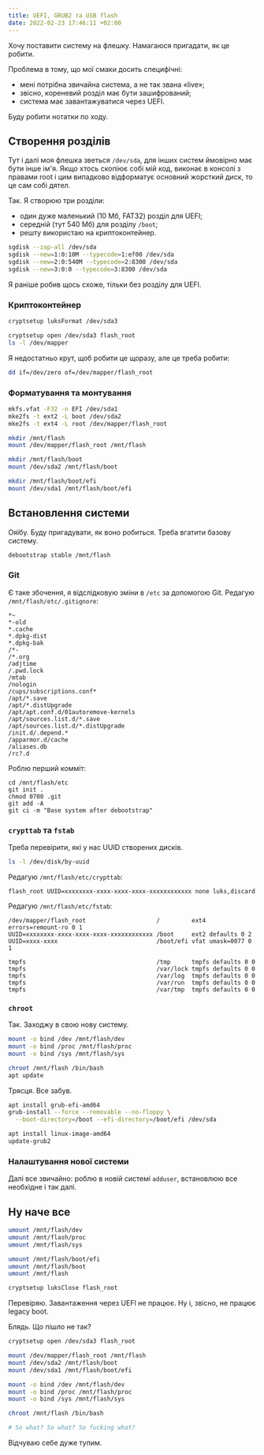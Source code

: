 ```yaml
---
title: UEFI, GRUB2 та USB flash
date: 2022-02-23 17:46:11 +02:00
---
```


Хочу поставити систему на флешку. Намагаюся пригадати, як це робити.

Проблема в тому, що мої смаки досить специфічні:

 - мені потрібна звичайна система, а не так звана «live»;
 - звісно, кореневий розділ має бути зашифрований;
 - система має завантажуватися через UEFI.

Буду робити нотатки по ходу.

## Створення розділів

Тут і далі моя флешка зветься `/dev/sda`, для інших систем ймовірно має бути інше ім'я. Якщо хтось скопіює собі мій код, виконає в консолі з правами root і цим випадково відформатує основний жорсткий диск, то це сам собі дятел.

Так. Я створюю три розділи:

 - один дуже маленький (10&nbsp;Мб, FAT32) розділ для UEFI;
 - середній (тут 540&nbsp;Мб) для розділу `/boot`;
 - решту використаю на криптоконтейнер.

```sh
sgdisk --zap-all /dev/sda
sgdisk --new=1:0:10M --typecode=1:ef00 /dev/sda
sgdisk --new=2:0:540M --typecode=2:8300 /dev/sda
sgdisk --new=3:0:0 --typecode=3:8300 /dev/sda
```

Я раніше робив щось схоже, тільки без розділу для UEFI.

### Криптоконтейнер

```sh
cryptsetup luksFormat /dev/sda3

cryptsetup open /dev/sda3 flash_root
ls -l /dev/mapper
```

Я недостатньо крут, щоб робити це щоразу, але це треба робити:

```sh
dd if=/dev/zero of=/dev/mapper/flash_root
```

### Форматування та монтування

```sh
mkfs.vfat -F32 -n EFI /dev/sda1
mke2fs -t ext2 -L boot /dev/sda2
mke2fs -t ext4 -L root /dev/mapper/flash_root

mkdir /mnt/flash
mount /dev/mapper/flash_root /mnt/flash

mkdir /mnt/flash/boot
mount /dev/sda2 /mnt/flash/boot

mkdir /mnt/flash/boot/efi
mount /dev/sda1 /mnt/flash/boot/efi
```

## Встановлення системи

Ояїбу. Буду пригадувати, як воно робиться. Треба вгатити базову систему.

```sh
debootstrap stable /mnt/flash
```

### Git

Є таке збочення, я відслідковую зміни в `/etc` за допомогою Git.
Редагую `/mnt/flash/etc/.gitignore`:

```
*~
*-old
*.cache
*.dpkg-dist
*.dpkg-bak
/*-
/*.org
/adjtime
/.pwd.lock
/mtab
/nologin
/cups/subscriptions.conf*
/apt/*.save
/apt/*.distUpgrade
/apt/apt.conf.d/01autoremove-kernels
/apt/sources.list.d/*.save
/apt/sources.list.d/*.distUpgrade
/init.d/.depend.*
/apparmor.d/cache
/aliases.db
/rc?.d
```

Роблю перший комміт:

```
cd /mnt/flash/etc
git init .
chmod 0700 .git
git add -A
git ci -m "Base system after debootstrap"
```

### `crypttab` та `fstab`

Треба перевірити, які у нас UUID створених дисків.

```sh
ls -l /dev/disk/by-uuid
```

Редагую `/mnt/flash/etc/crypttab`:

```
flash_root UUID=xxxxxxxx-xxxx-xxxx-xxxx-xxxxxxxxxxxx none luks,discard
```

Редагую `/mnt/flash/etc/fstab`:

```
/dev/mapper/flash_root                    /         ext4 errors=remount-ro 0 1
UUID=xxxxxxxx-xxxx-xxxx-xxxx-xxxxxxxxxxxx /boot     ext2 defaults 0 2
UUID=xxxx-xxxx                            /boot/efi vfat umask=0077 0 1

tmpfs                                     /tmp      tmpfs defaults 0 0
tmpfs                                     /var/lock tmpfs defaults 0 0
tmpfs                                     /var/log  tmpfs defaults 0 0
tmpfs                                     /var/run  tmpfs defaults 0 0
tmpfs                                     /var/tmp  tmpfs defaults 0 0
```

### `chroot`

Так. Заходжу в свою нову систему.

```sh
mount -o bind /dev /mnt/flash/dev
mount -o bind /proc /mnt/flash/proc
mount -o bind /sys /mnt/flash/sys

chroot /mnt/flash /bin/bash
apt update
```

Трясця. Все забув.

```sh
apt install grub-efi-amd64
grub-install --force --removable --no-floppy \
  --boot-directory=/boot --efi-directory=/boot/efi /dev/sda

apt install linux-image-amd64 
update-grub2
```

### Налаштування нової системи

Далі все звичайно: роблю в новій системі `adduser`, встановлюю все необхідне і так далі.

## Ну наче все

```sh
umount /mnt/flash/dev
umount /mnt/flash/proc
umount /mnt/flash/sys

umount /mnt/flash/boot/efi
umount /mnt/flash/boot
umount /mnt/flash

cryptsetup luksClose flash_root
```

Перевіряю. Завантаження через UEFI не працює. Ну і, звісно, не працює legacy boot.

Блядь. Що пішло не так?

```sh
cryptsetup open /dev/sda3 flash_root

mount /dev/mapper/flash_root /mnt/flash
mount /dev/sda2 /mnt/flash/boot
mount /dev/sda1 /mnt/flash/boot/efi

mount -o bind /dev /mnt/flash/dev
mount -o bind /proc /mnt/flash/proc
mount -o bind /sys /mnt/flash/sys

chroot /mnt/flash /bin/bash

# So what? So what? So fucking what?
```

Відчуваю себе дуже тупим.
